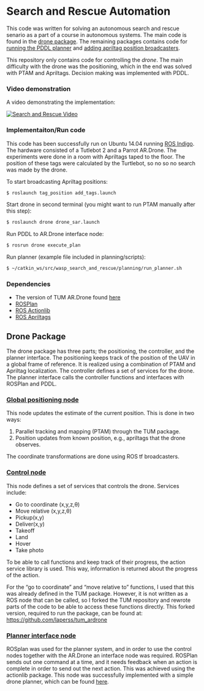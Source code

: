 # Search and Rescue Automation
This code was written for solving an autonomous search and rescue senario as a part of a course in autonomous systems. 
The main code is found in the [drone package](https://github.com/laperss/wasp_search_and_rescue/tree/master/drone). 
The remaining packages contains code for 
[running the PDDL planner](https://github.com/laperss/wasp_search_and_rescue/tree/master/planning) 
and [adding apriltag position broadcasters](https://github.com/laperss/wasp_search_and_rescue/tree/master/tag_position).

This repository only contains code for controlling the _drone_. The main difficulty with the drone was the positioning, which in the end was solved with PTAM and Apriltags. Decision making was implemented with PDDL.  

### Video demonstration
A video demonstrating the implementation:

[![Search and Rescue Video](https://img.youtube.com/vi/BVbvRh_gY-0/0.jpg)](https://www.youtube.com/watch?v=BVbvRh_gY-0) 


### Implementaiton/Run code
This code has been successfully run on Ubuntu 14.04 running [ROS Indigo](http://wiki.ros.org/indigo). 
The hardware consisted of a Tutlebot 2 and a Parrot AR.Drone. 
The experiments were done in a room with Apriltags taped to the floor. The position of these tags were calculated by the Turtlebot, so no so no search was made by the drone. 

To start broadcasting Apriltag positions: 
```bash
$ roslaunch tag_position add_tags.launch
```
Start drone in second terminal (you might want to run PTAM manually after this step):
```bash
$ roslaunch drone drone_sar.launch
```
Run PDDL to AR.Drone interface node:
```bash
$ rosrun drone execute_plan
```
Run planner (example file included in planning/scripts):
```bash
$ ~/catkin_ws/src/wasp_search_and_rescue/planning/run_planner.sh
```


### Dependencies
- The version of TUM AR.Drone found [here](https://github.com/laperss/tum_ardrone) 
- [ROSPlan](https://github.com/KCL-Planning/ROSPlan)
- [ROS Actionlib](https://github.com/ros/actionlib)
- [ROS Apriltags](https://github.com/laperss/apriltags)

## Drone Package
The drone package has three parts; the positioning, the controller, and the planner interface. 
The positioning keeps track of the position of the UAV in a global frame of reference. 
It is realized using a combination of PTAM and Apriltag localization.
The controller defines a set of services for the drone. 
The planner interface calls the controller functions and interfaces with ROSPlan and PDDL.

### [Global positioning node](https://github.com/laperss/wasp_search_and_rescue/blob/master/drone/src/DroneGlobalPosition.h)

This node updates the estimate of the current position. This is done in two ways: 

1. Parallel tracking and mapping (PTAM) through the TUM package. 
2. Position updates from known position, e.g., apriltags that the drone observes. 

The coordinate transformations are done using ROS tf broadcasters. 

### [Control node](https://github.com/laperss/wasp_search_and_rescue/blob/master/drone/src/DroneControl.h)

This node defines a set of services that controls the drone. Services include: 
- Go to coordinate (x,y,z,θ)
- Move relative (x,y,z,θ)
- Pickup(x,y)
- Deliver(x,y)
- Takeoff
- Land
- Hover
- Take photo

To be able to call functions and keep track of their progress, the action service library is used. This way, information is returned about the progress of the action. 

For the “go to coordinate” and “move relative to” functions, I used that this was already defined in the TUM package. 
However, it is not written as a ROS node that can be called, so I forked the TUM repository and rewrote parts of the code to be able to access these functions directly.
This forked version, required to run the package, can be found at: https://github.com/laperss/tum_ardrone

### [Planner interface  node](https://github.com/laperss/wasp_search_and_rescue/blob/master/drone/src/DroneExecutePlan.h)

ROSplan was used for the planner system, and in order to use the control nodes together with the AR.Drone an interface node was required.
ROSPlan sends out one command at a time, and it needs feedback when an action is complete in order to send out the next action. 
This was achieved using the actionlib package. This node was successfully implemented with a simple drone planner, which can be found [here](wasp_search_and_rescue/planning/scripts/add_knowledge_linnea.py).
